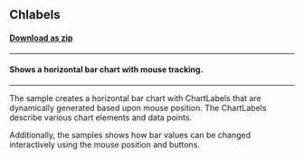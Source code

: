 ## Chlabels
#### [Download as zip](https://minhaskamal.github.io/DownGit/#/home?url=https://github.com/GrapeCity/ComponentOne-WinForms-Samples/tree/master/NetFramework\Charts\CS\Chlabels)
____
#### Shows a horizontal bar chart with mouse tracking.
____
The sample creates a horizontal bar chart with ChartLabels that are dynamically generated based upon mouse position.  The ChartLabels describe various chart elements and data points. 

Additionally, the samples shows how bar values can be changed interactively using the mouse position and buttons. 